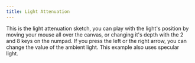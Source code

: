 ```yaml
---
title: Light Attenuation
---
```


This is the light attenuation sketch, you can play with the light's position by moving your mouse all over the canvas, or changing it's depth with the 2 and 8 keys on the numpad. If you press the left or the right arrow, you can change the value of the ambient light. This example also uses specular light.

<!-- Sketch file location, (pending organization) -->
<script src="atte.js"></script>
<!-- Necessary element to position p5 canvas -->
<div id="sketch-div"></div>

